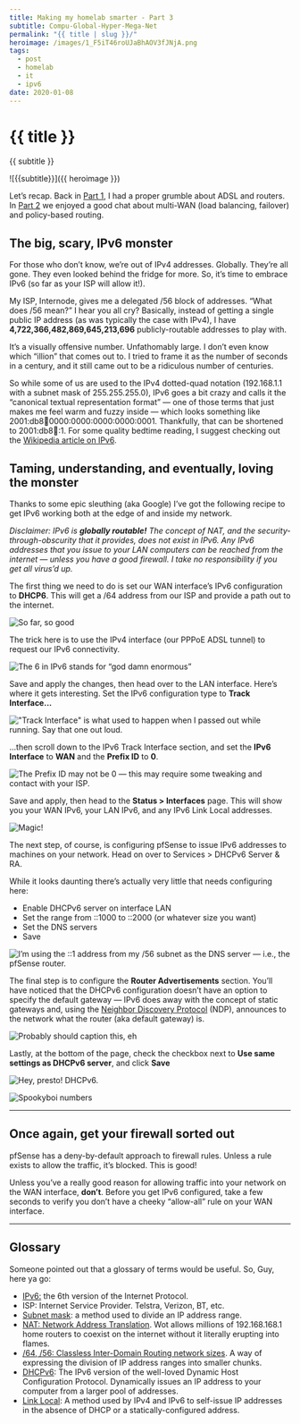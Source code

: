 ```yaml
---
title: Making my homelab smarter - Part 3
subtitle: Compu-Global-Hyper-Mega-Net
permalink: "{{ title | slug }}/"
heroimage: /images/1_F5iT46roUJaBhAOV3fJNjA.png
tags:
  - post
  - homelab
  - it
  - ipv6
date: 2020-01-08
---
```


# {{ title }}

{{ subtitle }}

![{{subtitle}}]({{ heroimage }})

Let’s recap. Back in [Part 1](/making-my-homelab-smarter-part-1), I had a proper grumble about ADSL and routers. In [Part 2](/making-my-homelab-smarter-part-2) we enjoyed a good chat about multi-WAN (load balancing, failover) and policy-based routing.

## The big, scary, IPv6 monster

For those who don’t know, we’re out of IPv4 addresses. Globally. They’re all gone. They even looked behind the fridge for more. So, it’s time to embrace IPv6 (so far as your ISP will allow it!).

My ISP, Internode, gives me a delegated /56 block of addresses. “What does /56 mean?” I hear you all cry? Basically, instead of getting a single public IP address (as was typically the case with IPv4), I have **4,722,366,482,869,645,213,696** publicly-routable addresses to play with.

It’s a visually offensive number. Unfathomably large. I don’t even know which “illion” that comes out to. I tried to frame it as the number of seconds in a century, and it still came out to be a ridiculous number of centuries.

So while some of us are used to the IPv4 dotted-quad notation (192.168.1.1 with a subnet mask of 255.255.255.0), IPv6 goes a bit crazy and calls it the “canonical textual representation format” — one of those terms that just makes me feel warm and fuzzy inside — which looks something like 2001:db8:1234:0000:0000:0000:0000:0001. Thankfully, that can be shortened to 2001:db8:1234::1. For some quality bedtime reading, I suggest checking out the [Wikipedia article on IPv6](https://en.wikipedia.org/wiki/IPv6_address).

## Taming, understanding, and eventually, loving the monster

Thanks to some epic sleuthing (aka Google) I’ve got the following recipe to get IPv6 working both at the edge of and inside my network.

*Disclaimer: IPv6 is **globally routable!** The concept of NAT, and the security-through-obscurity that it provides, does not exist in IPv6. Any IPv6 addresses that you issue to your LAN computers can be reached from the internet — unless you have a good firewall. I take no responsibility if you get all virus’d up.*

The first thing we need to do is set our WAN interface’s IPv6 configuration to **DHCP6**. This will get a /64 address from our ISP and provide a path out to the internet.

![So far, so good](/images/1_KIOqbpN_DiUfS5Xk98PrqA.png)

The trick here is to use the IPv4 interface (our PPPoE ADSL tunnel) to request our IPv6 connectivity.

![The 6 in IPv6 stands for “god damn enormous”](/images/1_Sw0YDnf5gPJSbIjM1VoGoA.png)

Save and apply the changes, then head over to the LAN interface. Here’s where it gets interesting. Set the IPv6 configuration type to **Track Interface...**

!["Track Interface" is what used to happen when I passed out while running. Say that one out loud.](/images/1_86QT4D8YTA-7Y5Sk_Vbt_Q.png)

...then scroll down to the IPv6 Track Interface section, and set the **IPv6 Interface** to **WAN** and the **Prefix ID** to **0**.

![The Prefix ID may not be 0 — this may require some tweaking and contact with your ISP.](/images/1_PqucCadu7X-4ZAcNumGFhQ.png)

Save and apply, then head to the **Status > Interfaces** page. This will show you your WAN IPv6, your LAN IPv6, and any IPv6 Link Local addresses.

![Magic!](/images/1_hZgDYaeBrvezuxnw4ozFAg.png)

The next step, of course, is configuring pfSense to issue IPv6 addresses to machines on your network. Head on over to Services > DHCPv6 Server & RA.

While it looks daunting there’s actually very little that needs configuring here:

* Enable DHCPv6 server on interface LAN
* Set the range from ::1000 to ::2000 (or whatever size you want)
* Set the DNS servers
* Save

![I’m using the ::1 address from my /56 subnet as the DNS server — i.e., the pfSense router.](/images/1_yMMvcM4ECmFpVGPRbYqjUA.png)

The final step is to configure the **Router Advertisements** section. You’ll have noticed that the DHCPv6 configuration doesn’t have an option to specify the default gateway — IPv6 does away with the concept of static gateways and, using the [Neighbor Discovery Protocol](https://en.wikipedia.org/wiki/Neighbor_Discovery_Protocol) (NDP), announces to the network what the router (aka default gateway) is.

![Probably should caption this, eh](/images/1_OXaSP4H123fBKGev11y0nQ.png)

Lastly, at the bottom of the page, check the checkbox next to **Use same settings as DHCPv6 server**, and click **Save**

![Hey, presto! DHCPv6.](/images/1_DcjQ3vTDFE-k7Q_PAatOPw.png)

![Spookyboi numbers](/images/1_F5iT46roUJaBhAOV3fJNjA.png)

---

## Once again, get your firewall sorted out

pfSense has a deny-by-default approach to firewall rules. Unless a rule exists to allow the traffic, it’s blocked. This is good!

Unless you’ve a really good reason for allowing traffic into your network on the WAN interface, **don’t**. Before you get IPv6 configured, take a few seconds to verify you don’t have a cheeky “allow-all” rule on your WAN interface.

---

## Glossary

Someone pointed out that a glossary of terms would be useful. So, Guy, here ya go:

* [IPv6:](https://en.wikipedia.org/wiki/IPv6) the 6th version of the Internet Protocol.
* ISP: Internet Service Provider. Telstra, Verizon, BT, etc.
* [Subnet mask](https://en.wikipedia.org/wiki/Subnetwork): a method used to divide an IP address range.
* [NAT: Network Address Translation](https://en.wikipedia.org/wiki/Network_address_translation). Wot allows millions of 192.168.168.1 home routers to coexist on the internet without it literally erupting into flames.
* [/64, /56: Classless Inter-Domain Routing network sizes](https://en.wikipedia.org/wiki/Classless_Inter-Domain_Routing). A way of expressing the division of IP address ranges into smaller chunks.
* [DHCPv6](https://en.wikipedia.org/wiki/Dynamic_Host_Configuration_Protocol): The IPv6 version of the well-loved Dynamic Host Configuration Protocol. Dynamically issues an IP address to your computer from a larger pool of addresses.
* [Link Local](https://en.wikipedia.org/wiki/Link-local_address): A method used by IPv4 and IPv6 to self-issue IP addresses in the absence of DHCP or a statically-configured address.

